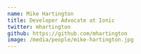 ```yaml
---
name: Mike Hartington
title: Developer Advocate at Ionic
twitter: mhartington
github: https://github.com/mhartington
image: /media/people/mike-hartington.jpg
---
```

